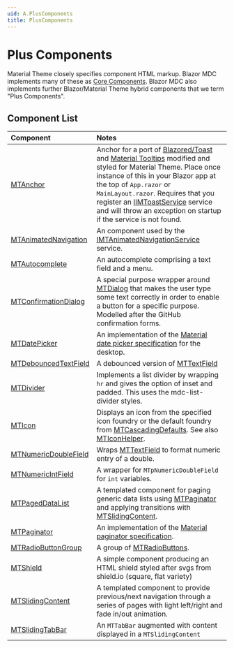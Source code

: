 ```yaml
---
uid: A.PlusComponents
title: PlusComponents
---
```

# Plus Components

Material Theme closely specifies component HTML markup. Blazor MDC implements many of these as [Core Components](xref:A.CoreComponents). Blazor MDC also 
implements further Blazor/Material Theme hybrid components that we term "Plus Components".

## Component List

| Component | Notes |
| :-------- | :---- |
| [MTAnchor](xref:C.MTAnchor) | Anchor for a port of [Blazored/Toast](https://github.com/Blazored/Toast) and [Material Tooltips](https://github.com/material-components/material-components-web/tree/master/packages/mdc-tooltip#tooltip) modified and styled for Material Theme. Place once instance of this in your Blazor app at the top of `App.razor` or `MainLayout.razor`. Requires that you register an [IIMToastService](xref:S.IMTToastService) service and will throw an exception on startup if the service is not found. |
| [MTAnimatedNavigation](xref:C.MTAnimatedNavigation) | An component used by the [IMTAnimatedNavigationService](xref:S.IMTAnimatedNavigationService) service. |
| [MTAutocomplete](xref:C.MTAutocomplete) | An autocomplete comprising a text field and a menu. |
| [MTConfirmationDialog](xref:C.MTConfirmationDialog) | A special purpose wrapper around [MTDialog](xref:C.MTDialog) that makes the user type some text correctly in order to enable a button for a specific purpose. Modelled after the GitHub confirmation forms. |
| [MTDatePicker](xref:C.MTDatePicker) | An implementation of the [Material date picker specification](https://material.io/components/pickers/#specs) for the desktop. |
| [MTDebouncedTextField](xref:C.MTDebouncedTextField) | A debounced version of [MTTextField](xref:C.MTTextField) |
| [MTDivider](xref:C.MTDivider) | Implements a list divider by wrapping `hr` and gives the option of inset and padded. This uses the mdc-list-divider styles. |
| [MTIcon](xref:C.MTIcon) | Displays an icon from the specified icon foundry or the default foundry from [MTCascadingDefaults](xref:U.MTCascadingDefaults). See also [MTIconHelper](xref:U.MTIconHelper). |
| [MTNumericDoubleField](xref:C.MTNumericDoubleField) | Wraps [MTTextField](xref:C.MTTextField) to format numeric entry of a double. |
| [MTNumericIntField](xref:C.MTNumericIntField) | A wrapper for `MTpNumericDoubleField` for `int` variables. |
| [MTPagedDataList](xref:C.MTPagedDataList) | A templated component for paging generic data lists using [MTPaginator](xref:C.MTPaginator) and applying transitions with [MTSlidingContent](xref:C.MTSlidingContent). |
| [MTPaginator](xref:C.MTPaginator) | An implementation of the [Material paginator specification](https://material.io/components/data-tables#behavior). |
| [MTRadioButtonGroup](xref:C.MTRadioButtonGroup) | A group of [MTRadioButtons](xref:C.MTRadioButton). |
| [MTShield](xref:C.MTShield) | A simple component producing an HTML shield styled after svgs from shield.io (square, flat variety) |
| [MTSlidingContent](xref:C.MTSlidingContent) | A templated component to provide previous/next navigation through a series of pages with light left/right and fade in/out animation. |
| [MTSlidingTabBar](xref:C.MTSlidingTabBar) | An `MTTabBar` augmented with content displayed in a `MTSlidingContent` |
